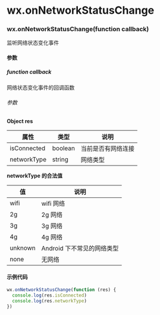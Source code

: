 # wx.onNetworkStatusChange
### wx.onNetworkStatusChange(function callback)


监听网络状态变化事件

#### 参数

##### function callback

网络状态变化事件的回调函数

###### 参数

**Object res**

属性          | 类型      | 说明       
----------- | ------- | ---------
isConnected | boolean | 当前是否有网络连接
networkType | string  | 网络类型     

**networkType 的合法值**

值       | 说明               
------- | -----------------
wifi    | wifi 网络          
2g      | 2g 网络            
3g      | 3g 网络            
4g      | 4g 网络            
unknown | Android 下不常见的网络类型
none    | 无网络              

#### 示例代码

```js
wx.onNetworkStatusChange(function (res) {
  console.log(res.isConnected)
  console.log(res.networkType)
})
```